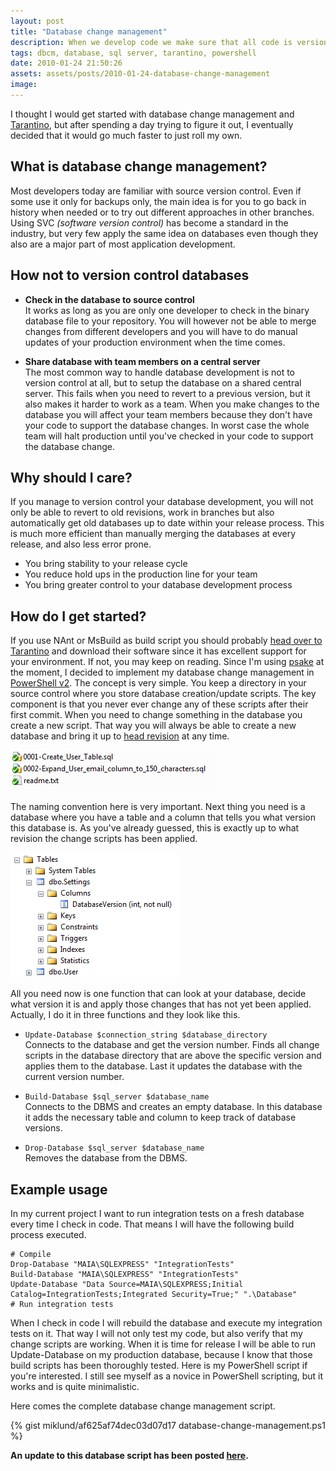 ```yaml
---
layout: post
title: "Database change management"
description: When we develop code we make sure that all code is version controlled. We can go back in history and see our changes. We can revert to an old version if needed be. Databases have not been handled this way. Here is a solution to database change management.
tags: dbcm, database, sql server, tarantino, powershell
date: 2010-01-24 21:50:26
assets: assets/posts/2010-01-24-database-change-management
image: 
---
```


I thought I would get started with database change management and [Tarantino](http://code.google.com/p/tarantino/wiki/DatabaseChangeManagement), but after spending a day trying to figure it out, I eventually decided that it would go much faster to just roll my own.

## What is database change management?

Most developers today are familiar with source version control. Even if some use it only for backups only, the main idea is for you to go back in history when needed or to try out different approaches in other branches. Using SVC _(software version control)_ has become a standard in the industry, but very few apply the same idea on databases even though they also are a major part of most application development.

## How not to version control databases

* **Check in the database to source control**  
  It works as long as you are only one developer to check in the binary database file to your repository. You will however not be able to merge changes from different developers and you will have to do manual updates of your production environment when the time comes.

* **Share database with team members on a central server**  
  The most common way to handle database development is not to version control at all, but to setup the database on a shared central server. This fails when you need to revert to a previous version, but it also makes it harder to work as a team. When you make changes to the database you will affect your team members because they don't have your code to support the database changes. In worst case the whole team will halt production until you've checked in your code to support the database change.

## Why should I care?

If you manage to version control your database development, you will not only be able to revert to old revisions, work in branches but also automatically get old databases up to date within your release process. This is much more efficient than manually merging the databases at every release, and also less error prone.

* You bring stability to your release cycle
* You reduce hold ups in the production line for your team
* You bring greater control to your database development process

## How do I get started?

If you use NAnt or MsBuild as build script you should probably [head over to Tarantino](http://code.google.com/p/tarantino/wiki/DatabaseChangeManagement) and download their software since it has excellent support for your environment. If not, you may keep on reading. Since I'm using [psake](http://code.google.com/p/psake/) at the moment, I decided to implement my database change management in [PowerShell v2](http://support.microsoft.com/kb/968929). The concept is very simple. You keep a directory in your source control where you store database creation/update scripts. The key component is that you never ever change any of these scripts after their first commit. When you need to change something in the database you create a new script. That way you will always be able to create a new database and bring it up to [head revision](http://stackoverflow.com/questions/2057941/tortoisesvn-what-is-head-revision) at any time.

![database change management](/assets/posts/2010-01-24-database-change-management/database_change_management.png)

The naming convention here is very important. Next thing you need is a database where you have a table and a column that tells you what version this database is. As you've already guessed, this is exactly up to what revision the change scripts has been applied.

![database versioning](/assets/posts/2010-01-24-database-change-management/database1.png)

All you need now is one function that can look at your database, decide what version it is and apply those changes that has not yet been applied. Actually, I do it in three functions and they look like this.

* `Update-Database $connection_string $database_directory`  
  Connects to the database and get the version number. Finds all change scripts in the database directory that are above the specific version and applies them to the database. Last it updates the database with the current version number.

* `Build-Database $sql_server $database_name`  
  Connects to the DBMS and creates an empty database. In this database it adds the necessary table and column to keep track of database versions.

* `Drop-Database $sql_server $database_name`  
  Removes the database from the DBMS.

## Example usage

In my current project I want to run integration tests on a fresh database every time I check in code. That means I will have the following build process executed.

```
# Compile
Drop-Database "MAIA\SQLEXPRESS" "IntegrationTests"
Build-Database "MAIA\SQLEXPRESS" "IntegrationTests"
Update-Database "Data Source=MAIA\SQLEXPRESS;Initial Catalog=IntegrationTests;Integrated Security=True;" ".\Database"
# Run integration tests
```

When I check in code I will rebuild the database and execute my integration tests on it. That way I will not only test my code, but also verify that my change scripts are working. When it is time for release I will be able to run Update-Database on my production database, because I know that those build scripts has been thoroughly tested. Here is my PowerShell script if you're interested. I still see myself as a novice in PowerShell scripting, but it works and is quite minimalistic.

Here comes the complete database change management script.

{% gist miklund/af625af74dec03d07d17 database-change-management.ps1 %}

**An update to this database script has been posted [here](/2011/12/03/database-versioning-updated.html "Database versioning updated").**
